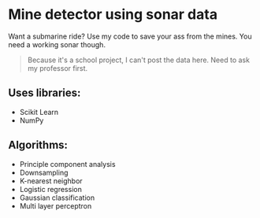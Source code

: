 # Mine detector using sonar data
Want a submarine ride? Use my code to save your ass from the mines. You need a working sonar though.</br>

> Because it's a school project, I can't post the data here. Need to ask my professor first.

## Uses libraries:
 * Scikit Learn
 * NumPy

## Algorithms:
 * Principle component analysis
 * Downsampling
 * K-nearest neighbor
 * Logistic regression
 * Gaussian classification
 * Multi layer perceptron
